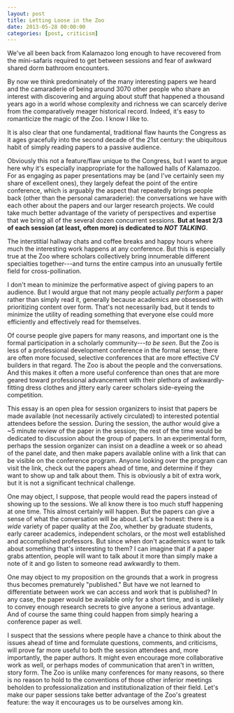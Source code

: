 ```yaml
--- 
layout: post 
title: Letting Loose in the Zoo
date: 2013-05-28 00:00:00
categories: [post, criticism]
---
```


We've all been back from Kalamazoo long enough to have recovered from the mini-safaris required to get between sessions and fear of awkward shared dorm bathroom encounters. 

By now we think predominately of the many interesting papers we heard and the camaraderie of being around 3070 other people who share an interest with discovering and arguing about stuff that happened a thousand years ago in a world whose complexity and richness we can scarcely derive from the comparatively meager historical record. Indeed, it's easy to romanticize the magic of the Zoo. I know I like to.

It is also clear that one fundamental, traditional flaw haunts the Congress as it ages gracefully into the second decade of the 21st century: the ubiquitous habit of simply reading papers to a passive audience.

Obviously this not a feature/flaw unique to the Congress, but I want to argue here why it's especially inappropriate for the hallowed halls of Kalamazoo. For as engaging as paper presentations may be (and I've certainly seen my share of excellent ones), they largely defeat the point of the entire conference, which is arguably the aspect that repeatedly brings people back (other than the personal camaraderie): the conversations we have with each other about the papers and our larger research projects. We could take much better advantage of the variety of perspectives and expertise that we bring all of the several dozen concurrent sessions. **But at least 2/3 of each session (at least, often more) is dedicated to *NOT TALKING***. 

The interstitial hallway chats and coffee breaks and happy hours where much the interesting work happens at any conference. But this is especially true at the Zoo where scholars collectively bring innumerable different specialties together---and turns the entire campus into an unusually fertile field for cross-pollination.

I don't mean to minimize the performative aspect of giving papers to an audience. But I would argue that not many people actually *perform* a paper rather than simply read it, generally because academics are obsessed with prioritizing content over form. That's not necessarily bad, but it tends to minimize the utility of reading something that everyone else could more efficiently and effectively read for themselves.

Of course people give papers for many reasons, and important one is the formal participation in a scholarly community---*to be seen*. But the Zoo is less of a professional development conference in the formal sense; there are often more focused, selective conferences that are more effective CV builders in that regard. The Zoo is about the people and the conversations. And this makes it often a more useful conference than ones that are more geared toward professional advancement with their plethora of awkwardly-fitting dress clothes and jittery early career scholars side-eyeing the competition.

This essay is an open plea for session organizers to insist that papers be made available (not necessarily actively circulated) to interested potential attendees before the session. During the session, the author would give a ~5 minute review of the paper in the session; the rest of the time would be dedicated to discussion about the group of papers. In an experimental form, perhaps the session organizer can insist on a deadline a week or so ahead of the panel date, and then make papers available online with a link that can be visible on the conference program. Anyone looking over the program can visit the link, check out the papers ahead of time, and determine if they want to show up and talk about them. This is obviously a bit of extra work, but it is not a significant technical challenge.

One may object, I suppose, that people would read the papers instead of showing up to the sessions. We all know there is too much stuff happening at one time. This almost certainly will happen. But the papers can give a sense of what the conversation will be about. Let's be honest: there is a *wide* variety of paper quality at the Zoo, whether by graduate students, early career academics, independent scholars, or the most well established and accomplished professors. But since when don't academics want to talk about something that's interesting to them? I can imagine that if a paper grabs attention, people will want to talk about it more than simply make a note of it and go listen to someone read awkwardly to them. 

One may object to my proposition on the grounds that a work in progress thus becomes prematurely "published." But have we not learned to differentiate between work we can access and work that is published? In any case, the paper would be available only for a short time, and is unlikely to convey enough research secrets to give anyone a serious advantage. And of course the same thing could happen from simply hearing a conference paper as well.

I suspect that the sessions where people have a chance to think about the issues ahead of time and formulate questions, comments, and criticisms, will prove far more useful to both the session attendees and, more importantly, the paper authors. It might even encourage more collaborative work as well, or perhaps modes of communication that aren't in written, story form. The Zoo is unlike many conferences for many reasons, so there is no reason to hold to the conventions of those other inferior meetings beholden to professionalization and institutionalization of their field. Let's make our paper sessions take better advantage of the Zoo's greatest feature: the way it encourages us to be ourselves among kin.